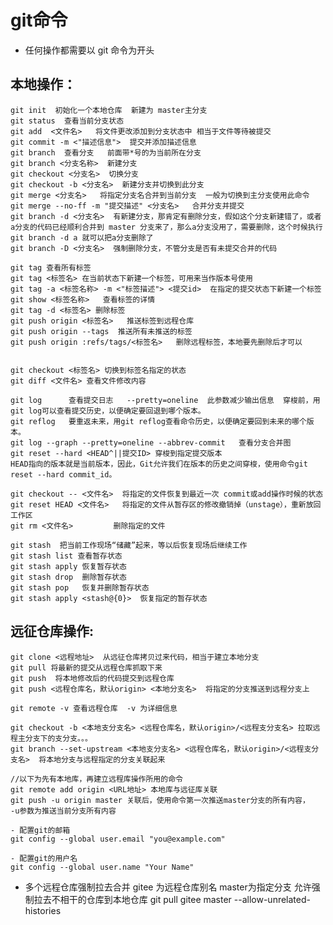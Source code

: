 # git命令   

- 任何操作都需要以 git 命令为开头

## 本地操作：

    
    git init  初始化一个本地仓库  新建为 master主分支
    git status  查看当前分支状态
    git add  <文件名>   将文件更改添加到分支状态中 相当于文件等待被提交
    git commit -m <"描述信息">  提交并添加描述信息
    git branch  查看分支   前面带*号的为当前所在分支
    git branch <分支名称>  新建分支
    git checkout <分支名>  切换分支
    git checkout -b <分支名>  新建分支并切换到此分支
    git merge <分支名>   将指定分支名合并到当前分支  一般为切换到主分支使用此命令
    git merge --no-ff -m "提交描述" <分支名>   合并分支并提交
    git branch -d <分支名>  有新建分支，那肯定有删除分支，假如这个分支新建错了，或者a分支的代码已经顺利合并到 master 分支来了，那么a分支没用了，需要删除，这个时候执行 git branch -d a 就可以把a分支删除了
    git branch -D <分支名>  强制删除分支，不管分支是否有未提交合并的代码

    git tag 查看所有标签
    git tag <标签名> 在当前状态下新建一个标签，可用来当作版本号使用
    git tag -a <标签名称> -m <"标签描述"> <提交id>  在指定的提交状态下新建一个标签
    git show <标签名称>   查看标签的详情
    git tag -d <标签名> 删除标签
    git push origin <标签名>   推送标签到远程仓库
    git push origin --tags  推送所有未推送的标签
    git push origin :refs/tags/<标签名>   删除远程标签，本地要先删除后才可以


    git checkout <标签名> 切换到标签名指定的状态
    git diff <文件名> 查看文件修改内容

    git log      查看提交日志   --pretty=oneline  此参数减少输出信息  穿梭前，用git log可以查看提交历史，以便确定要回退到哪个版本。
    git reflog   要重返未来，用git reflog查看命令历史，以便确定要回到未来的哪个版本。
    git log --graph --pretty=oneline --abbrev-commit   查看分支合并图
    git reset --hard <HEAD^||提交ID> 穿梭到指定提交版本
    HEAD指向的版本就是当前版本，因此，Git允许我们在版本的历史之间穿梭，使用命令git reset --hard commit_id。

    git checkout -- <文件名>  将指定的文件恢复到最近一次 commit或add操作时候的状态
    git reset HEAD <文件名>   将指定的文件从暂存区的修改撤销掉（unstage），重新放回工作区
    git rm <文件名>		 删除指定的文件

    git stash  把当前工作现场“储藏”起来，等以后恢复现场后继续工作
    git stash list 查看暂存状态
    git stash apply 恢复暂存状态
    git stash drop  删除暂存状态
    git stash pop   恢复并删除暂存状态
    git stash apply <stash@{0}>  恢复指定的暂存状态
    

## 远征仓库操作:
    
    git clone <远程地址>  从远征仓库拷贝过来代码，相当于建立本地分支
    git pull 将最新的提交从远程仓库抓取下来
    git push  将本地修改后的代码提交到远程仓库
    git push <远程仓库名，默认origin> <本地分支名>  将指定的分支推送到远程分支上

    git remote -v 查看远程仓库  -v 为详细信息

    git checkout -b <本地支分支名> <远程仓库名，默认origin>/<远程支分支名> 拉取远程主分支下的支分支。。。
    git branch --set-upstream <本地支分支名> <远程仓库名，默认origin>/<远程支分支名>  将本地分支与远程指定的分支关联起来

    //以下为先有本地库，再建立远程库操作所用的命令
    git remote add origin <URL地址> 本地库与远征库关联
    git push -u origin master 关联后，使用命令第一次推送master分支的所有内容，   -u参数为推送当前分支所有内容

    - 配置git的邮箱
    git config --global user.email "you@example.com"

    - 配置git的用户名
    git config --global user.name "Your Name"
   

   - 多个远程仓库强制拉去合并 gitee 为远程仓库别名 master为指定分支  允许强制拉去不相干的仓库到本地仓库 
   git pull gitee master --allow-unrelated-histories
    